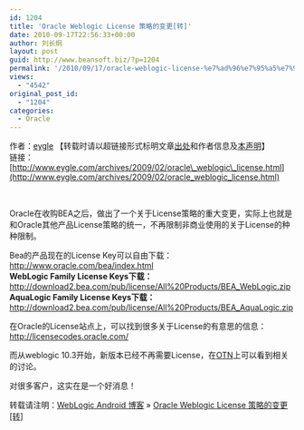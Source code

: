 ```yaml
---
id: 1204
title: 'Oracle Weblogic License 策略的变更[转]'
date: 2010-09-17T22:56:33+00:00
author: 刘长炯
layout: post
guid: http://www.beansoft.biz/?p=1204
permalink: '/2010/09/17/oracle-weblogic-license-%e7%ad%96%e7%95%a5%e7%9a%84%e5%8f%98%e6%9b%b4%e8%bd%ac/'
views:
  - "4542"
original_post_id:
  - "1204"
categories:
  - Oracle
---
```

作者：[eygle](http://www.eygle.com/) 【转载时请以超链接形式标明文章[出处](http://www.eygle.com/archives/2009/02/oracle_weblogic_license.html)和作者信息及[本声明](http://www.eygle.com/archives/2006/12/eygle_copyright.html)】   
链接：[http://www.eygle.com/archives/2009/02/oracle\_weblogic\_license.html](http://www.eygle.com/archives/2009/02/oracle_weblogic_license.html)

&#160;

Oracle在收购BEA之后，做出了一个关于License策略的重大变更，实际上也就是和Oracle其他产品License策略的统一，不再限制非商业使用的关于License的种种限制。

Bea的产品现在的License Key可以自由下载：   
<http://www.oracle.com/bea/index.html>   
**WebLogic Family License Keys下载：**   
<http://download2.bea.com/pub/license/All%20Products/BEA_WebLogic.zip>   
**AquaLogic Family License Keys下载：**   
<http://download2.bea.com/pub/license/All%20Products/BEA_AquaLogic.zip>

在Oracle的License站点上，可以找到很多关于License的有意思的信息：   
<http://licensecodes.oracle.com/>

而从weblogic 10.3开始，新版本已经不再需要License，在[OTN](http://forums.oracle.com/forums/thread.jspa?messageID=3133406)上可以看到相关的讨论。

对很多客户，这实在是一个好消息！

转载请注明：[WebLogic Android 博客](http://www.beansoft.biz) &raquo; [Oracle Weblogic License 策略的变更[转]](http://www.beansoft.biz/2010/09/17/oracle-weblogic-license-%e7%ad%96%e7%95%a5%e7%9a%84%e5%8f%98%e6%9b%b4%e8%bd%ac/)